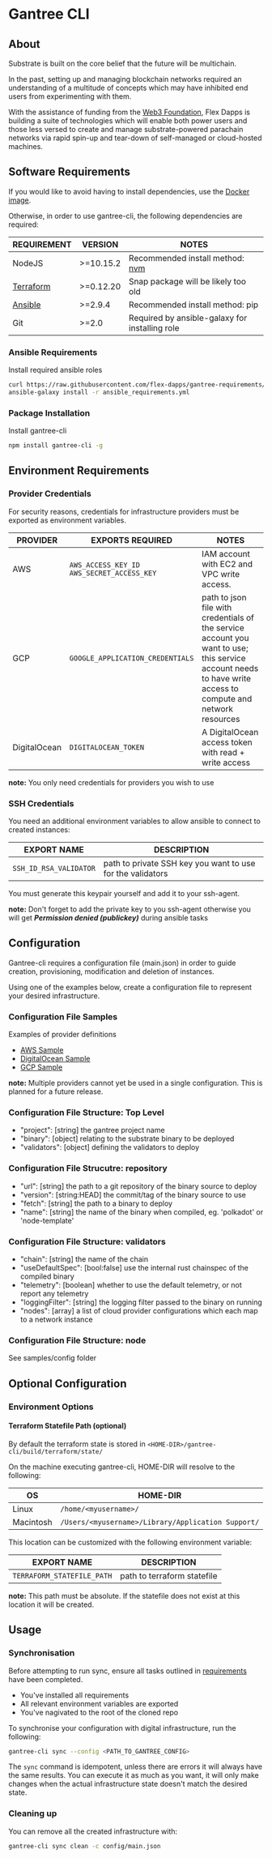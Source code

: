 # Gantree CLI

## About

Substrate is built on the core belief that the future will be multichain.

In the past, setting up and managing blockchain networks required an understanding of a multitude of concepts which may have inhibited end users from experimenting with them.

With the assistance of funding from the [Web3 Foundation](https://web3.foundation/), Flex Dapps is building a suite of technologies which will enable both power users and those less versed to create and manage substrate-powered parachain networks via rapid spin-up and tear-down of self-managed or cloud-hosted machines.

## Software Requirements

If you would like to avoid having to install dependencies, use the [Docker image](https://github.com/flex-dapps/gantree-cli-docker).

Otherwise, in order to use gantree-cli, the following dependencies are required:

| REQUIREMENT                                                                                   | VERSION   | NOTES                                                            |
| --------------------------------------------------------------------------------------------- | --------- | ---------------------------------------------------------------- |
| NodeJS                                                                                        | >=10.15.2 | Recommended install method: [nvm](https://github.com/nvm-sh/nvm) |
| [Terraform](https://www.terraform.io/downloads.html)                                          | >=0.12.20 | Snap package will be likely too old                              |
| [Ansible](https://docs.ansible.com/ansible/latest/installation_guide/intro_installation.html) | >=2.9.4   | Recommended install method: pip                                  |
| Git                                                                                           | >=2.0     | Required by ansible-galaxy for installing role                   |

### Ansible Requirements

Install required ansible roles

```bash
curl https://raw.githubusercontent.com/flex-dapps/gantree-requirements/master/ansible-galaxy/requirements.yml > ansible_requirements.yml
ansible-galaxy install -r ansible_requirements.yml
```

### Package Installation

Install gantree-cli

```bash
npm install gantree-cli -g
```

## Environment Requirements

### Provider Credentials

For security reasons, credentials for infrastructure providers must be exported as environment variables.

| PROVIDER     | EXPORTS REQUIRED                                | NOTES                                                                                                                                                       |
| ------------ | ----------------------------------------------- | ----------------------------------------------------------------------------------------------------------------------------------------------------------- |
| AWS          | `AWS_ACCESS_KEY_ID`</br>`AWS_SECRET_ACCESS_KEY` | IAM account with EC2 and VPC write access.                                                                                                                  |
| GCP          | `GOOGLE_APPLICATION_CREDENTIALS`                | path to json file with credentials of the service account you want to use; this service account needs to have write access to compute and network resources |
| DigitalOcean | `DIGITALOCEAN_TOKEN`                            | A DigitalOcean access token with read + write access                                                                                                        |

**note:** You only need credentials for providers you wish to use

### SSH Credentials

You need an additional environment variables to allow ansible to connect to created instances:

| EXPORT NAME            | DESCRIPTION                                                |
| ---------------------- | ---------------------------------------------------------- |
| `SSH_ID_RSA_VALIDATOR` | path to private SSH key you want to use for the validators |

You must generate this keypair yourself and add it to your ssh-agent.

**note:** Don't forget to add the private key to you ssh-agent otherwise you will get **_Permission denied (publickey)_** during ansible tasks

## Configuration

Gantree-cli requires a configuration file (main.json) in order to guide creation, provisioning, modification and deletion of instances.

Using one of the examples below, create a configuration file to represent your desired infrastructure.

### Configuration File Samples

Examples of provider definitions

- [AWS Sample](samples/config/only_aws.sample.json)
- [DigitalOcean Sample](samples/config/only_do.sample.json)
- [GCP Sample](samples/config/only_gcp.sample.json)

**note:** Multiple providers cannot yet be used in a single configuration. This is planned for a future release.

### Configuration File Structure: Top Level

- "project": [string] the gantree project name
- "binary": [object] relating to the substrate binary to be deployed
- "validators": [object] defining the validators to deploy

### Configuration File Strucutre: repository

- "url": [string] the path to a git repository of the binary source to deploy
- "version": [string:HEAD] the commit/tag of the binary source to use
- "fetch": [string] the path to a binary to deploy
- "name": [string] the name of the binary when compiled, eg. 'polkadot' or 'node-template'

### Configuration File Structure: validators

- "chain": [string] the name of the chain
- "useDefaultSpec": [bool:false] use the internal rust chainspec of the compiled binary
- "telemetry": [boolean] whether to use the default telemetry, or not report any telemetry
- "loggingFilter": [string] the logging filter passed to the binary on running
- "nodes": [array] a list of cloud provider configurations which each map to a network instance

### Configuration File Structure: node

See samples/config folder

## Optional Configuration

### Environment Options

#### Terraform Statefile Path (optional)

By default the terraform state is stored in `<HOME-DIR>/gantree-cli/build/terraform/state/`

On the machine executing gantree-cli, HOME-DIR will resolve to the following:

| OS        | HOME-DIR                                           |
| --------- | -------------------------------------------------- |
| Linux     | `/home/<myusername>/`                              |
| Macintosh | `/Users/<myusername>/Library/Application Support/` |

This location can be customized with the following environment variable:

| EXPORT NAME                | DESCRIPTION                 |
| -------------------------- | --------------------------- |
| `TERRAFORM_STATEFILE_PATH` | path to terraform statefile |

**note:** This path must be absolute. If the statefile does not exist at this location it will be created.

## Usage

### Synchronisation

Before attempting to run sync, ensure all tasks outlined in [requirements](#requirements) have been completed.

- You've installed all requirements
- All relevant environment variables are exported
- You've nagivated to the root of the cloned repo

To synchronise your configuration with digital infrastructure, run the following:

```bash
gantree-cli sync --config <PATH_TO_GANTREE_CONFIG>
```

The `sync` command is idempotent, unless there are errors it will always have
the same results. You can execute it as much as you want, it will only make
changes when the actual infrastructure state doesn't match the desired state.

### Cleaning up

You can remove all the created infrastructure with:

```bash
gantree-cli sync clean -c config/main.json
```
